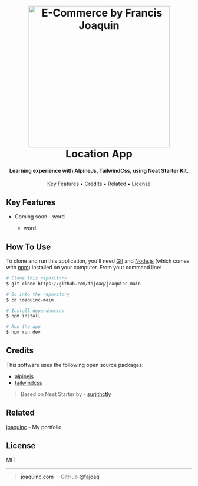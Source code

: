 <h1 align="center">
  <br>
  <a href="https://www.joaquinc.com/"><img src="/src/static/img/site-image.png" alt="E-Commerce by Francis Joaquin" width="383"></a>
  <br>
    Location App
  <br>
</h1>

<h4 align="center">Learning experience with AlpineJs, TailwindCss, using Neat Starter Kit.</h4>

<p align="center">
  <a href="#key-features">Key Features</a> •
  <a href="#credits">Credits</a> •
  <a href="#related">Related</a> •
  <a href="#license">License</a>
</p>

## Key Features

- Coming soon - word

  - word.

## How To Use

To clone and run this application, you'll need [Git](https://git-scm.com) and [Node.js](https://nodejs.org/en/download/) (which comes with [npm](http://npmjs.com)) installed on your computer. From your command line:

```bash
# Clone this repository
$ git clone https://github.com/fajoaq/joaquinc-main

# Go into the repository
$ cd joaquinc-main

# Install dependencies
$ npm install

# Run the app
$ npm run dev
```

## Credits

This software uses the following open source packages:

- [alpinejs](https://reactjs.org/)
- [tailwindcss](https://nextjs.org/)

> Based on Neat Starter by - [surjithctly](https://github.com/surjithctly/neat-starter)

## Related

[joaquinc](https://joaquinc.com) - My portfolio

## License

MIT

---

> [joaquinc.com](https://www.joaquinc.com) &nbsp;&middot;&nbsp;
> GitHub [@fajoaq](https://github.com/fajoaq) &nbsp;&middot;&nbsp;
